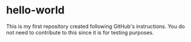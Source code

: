 # hello-world
This is my first repository created following GitHub's instructions. You do not need to contribute to this since it is for testing purposes.

